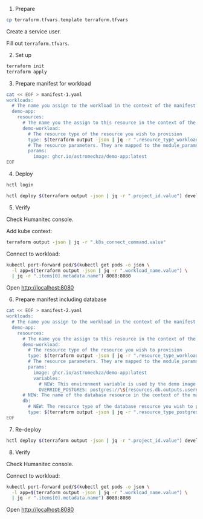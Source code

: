 1. Prepare

```bash
cp terraform.tfvars.template terraform.tfvars
```

Create a service user.

Fill out `terraform.tfvars`.

2. Set up

```bash
terraform init
terraform apply
```

3. Prepare manifest for workload

```bash
cat << EOF > manifest-1.yaml
workloads:
  # The name you assign to the workload in the context of the manifest
  demo-app:
    resources:
      # The name you the assign to this resource in the context of the manifest
      demo-workload:
        # The resource type of the resource you wish to provision
        type: $(terraform output -json | jq -r ".resource_type_workload.value")
        # The resource parameters. They are mapped to the module_params of the module
        params:
          image: ghcr.io/astromechza/demo-app:latest
EOF
```

4. Deploy

```bash
hctl login
```

```bash
hctl deploy $(terraform output -json | jq -r ".project_id.value") development manifest-1.yaml
```

5. Verify

Check Humanitec console.

Add kube context:

```bash
terraform output -json | jq -r ".k8s_connect_command.value"
```

Connect to workload:

```bash
kubectl port-forward pod/$(kubectl get pods -o json \
  -l app=$(terraform output -json | jq -r ".workload_name.value") \
  | jq -r ".items[0].metadata.name") 8080:8080
```

Open [http://localhost:8080](http://localhost:8080)

6. Prepare manifest including database

```bash
cat << EOF > manifest-2.yaml
workloads:
  # The name you assign to the workload in the context of the manifest
  demo-app:
    resources:
      # The name you the assign to this resource in the context of the manifest
      demo-workload:
        # The resource type of the resource you wish to provision
        type: $(terraform output -json | jq -r ".resource_type_workload.value")
        # The resource parameters. They are mapped to the module_params of the module
        params:
          image: ghcr.io/astromechza/demo-app:latest
          variables:
            # NEW: This environment variable is used by the demo image to create a connection to a postgres database
            OVERRIDE_POSTGRES: postgres://\${resources.db.outputs.username}:\${resources.db.outputs.password}@\${resources.db.outputs.host}:\${resources.db.outputs.port}/\${resources.db.outputs.database}
      # NEW: The name of the database resource in the context of the manifest
      db:
        # NEW: The resource type of the database resource you wish to provision
        type: $(terraform output -json | jq -r ".resource_type_postgres.value")
EOF
```

7. Re-deploy

```bash
hctl deploy $(terraform output -json | jq -r ".project_id.value") development manifest-2.yaml
```

8. Verify

Check Humanitec console.

Connect to workload:

```bash
kubectl port-forward pod/$(kubectl get pods -o json \
  -l app=$(terraform output -json | jq -r ".workload_name.value") \
  | jq -r ".items[0].metadata.name") 8080:8080
```

Open [http://localhost:8080](http://localhost:8080)